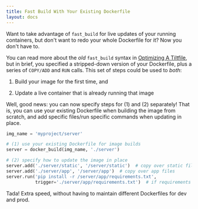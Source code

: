 ```yaml
---
title: Fast Build With Your Existing Dockerfile
layout: docs
---
```


Want to take advantage of `fast_build` for live updates of your running containers, but don't want to redo your whole Dockerfile for it? Now you don't have to.

You can read more about the _old_ `fast_build` syntax in [Optimizing A Tiltfile](/fast_build.html), but in brief, you specified a stripped-down version of your Dockerfile, plus a series of `COPY/ADD` and `RUN` calls. This set of steps could be used to _both_:

1. Build your image for the first time, and

2. Update a live container that is already running that image

Well, good news: you can now specify steps for (1) and (2) separately! That is, you can use your existing Dockerfile when building the image from scratch, and add specific files/run specific commands when updating in place.

```python
img_name = 'myproject/server'

# (1) use your existing Dockerfile for image builds
server = docker_build(img_name, './server')

# (2) specify how to update the image in place
server.add('./server/static', '/server/static')  # copy over static files
server.add('./server/app', '/server/app')  # copy over app files
server.run('pip install -r /server/app/requirements.txt',
           trigger='./server/app/requirements.txt')  # if requirements have changed, pip install
```

Tada! Extra speed, without having to maintain different Dockerfiles for dev and prod.
